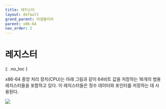 ```yaml
---
title: 레지스터
layout: default
grand_parent: 어셈블리어
parent: x86-64
nav_order: 2
---
```


# 레지스터
{: .no_toc }

x86-64 중앙 처리 장치(CPU)는 아래 그림과 같이 64비트 값을 저장하는 16개의 범용 레지스터들을 포함하고 있다. 이 레지스터들은 정수 데이터와 포인터를 저장하는 데 사용된다.

![](../../assets/images/registers.png)
